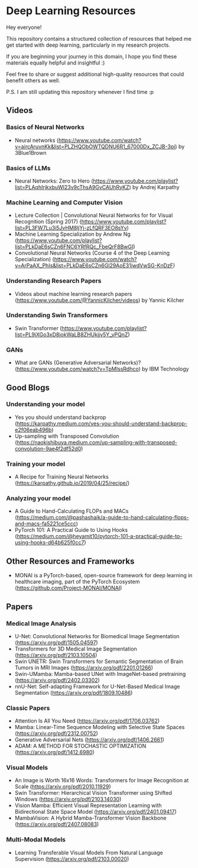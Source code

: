# Deep Learning Resources

Hey everyone!

This repository contains a structured collection of resources that helped me get started with deep learning, particularly in my research projects.

If you are beginning your journey in this domain, I hope you find these materials equally helpful and insightful :)

Feel free to share or suggest additional high-quality resources that could benefit others as well.

P.S. I am still updating this repository whenever I find time :p

## Videos

### Basics of Neural Networks
- Neural networks (https://www.youtube.com/watch?v=aircAruvnKk&list=PLZHQObOWTQDNU6R1_67000Dx_ZCJB-3pi) by 3Blue1Brown

### Basics of LLMs
- Neural Networks: Zero to Hero (https://www.youtube.com/playlist?list=PLAqhIrjkxbuWI23v9cThsA9GvCAUhRvKZ) by Andrej Karpathy

### Machine Learning and Computer Vision
- Lecture Collection | Convolutional Neural Networks for for Visual Recognition (Spring 2017) (https://www.youtube.com/playlist?list=PL3FW7Lu3i5JvHM8ljYj-zLfQRF3EO8sYv)
- Machine Learning Specialization by Andrew Ng (https://www.youtube.com/playlist?list=PLkDaE6sCZn6FNC6YRfRQc_FbeQrF8BwGI)
- Convolutional Neural Networks (Course 4 of the Deep Learning Specialization) (https://www.youtube.com/watch?v=ArPaAX_PhIs&list=PLkDaE6sCZn6Gl29AoE31iwdVwSG-KnDzF)

### Understanding Research Papers
- Videos about machine learning research papers (https://www.youtube.com/@YannicKilcher/videos) by Yannic Kilcher

### Understanding Swin Transformers 
- Swin Transformer (https://www.youtube.com/playlist?list=PL9iXGo3xD8jokWaLB8ZHUkjjv5Y_vPQnZ)

### GANs
- What are GANs (Generative Adversarial Networks)? (https://www.youtube.com/watch?v=TpMIssRdhco) by IBM Technology


## Good Blogs

### Understanding your model
- Yes you should understand backprop (https://karpathy.medium.com/yes-you-should-understand-backprop-e2f06eab496b)
- Up-sampling with Transposed Convolution (https://naokishibuya.medium.com/up-sampling-with-transposed-convolution-9ae4f2df52d0)

### Training your model
- A Recipe for Training Neural Networks (https://karpathy.github.io/2019/04/25/recipe/)

### Analyzing your model
- A Guide to Hand-Calculating FLOPs and MACs (https://medium.com/@pashashaik/a-guide-to-hand-calculating-flops-and-macs-fa5221ce5ccc)
- PyTorch 101: A Practical Guide to Using Hooks (https://medium.com/@heyamit10/pytorch-101-a-practical-guide-to-using-hooks-d64b625f0cc7)


## Other Resources and Frameworks
- MONAI is a PyTorch-based, open-source framework for deep learning in healthcare imaging, part of the PyTorch Ecosystem (https://github.com/Project-MONAI/MONAI)


## Papers

### Medical Image Analysis
- U-Net: Convolutional Networks for Biomedical Image Segmentation (https://arxiv.org/pdf/1505.04597)
- Transformers for 3D Medical Image Segmentation (https://arxiv.org/pdf/2103.10504)
- Swin UNETR: Swin Transformers for Semantic Segmentation of Brain Tumors in MRI Images (https://arxiv.org/pdf/2201.01266)
- Swin-UMamba: Mamba-based UNet with ImageNet-based pretraining (https://arxiv.org/pdf/2402.03302)
- nnU-Net: Self-adapting Framework for U-Net-Based Medical Image Segmentation (https://arxiv.org/pdf/1809.10486)


### Classic Papers
- Attention Is All You Need (https://arxiv.org/pdf/1706.03762)
- Mamba: Linear-Time Sequence Modeling with Selective State Spaces (https://arxiv.org/pdf/2312.00752)
- Generative Adversarial Nets (https://arxiv.org/pdf/1406.2661)
- ADAM: A METHOD FOR STOCHASTIC OPTIMIZATION (https://arxiv.org/pdf/1412.6980)


### Visual Models
- An Image is Worth 16x16 Words: Transformers for Image Recognition at Scale (https://arxiv.org/pdf/2010.11929)
- Swin Transformer: Hierarchical Vision Transformer using Shifted Windows (https://arxiv.org/pdf/2103.14030)
- Vision Mamba: Efficient Visual Representation Learning with Bidirectional State Space Model (https://arxiv.org/pdf/2401.09417)
- MambaVision: A Hybrid Mamba-Transformer Vision Backbone (https://arxiv.org/pdf/2407.08083)


### Multi-Modal Models
- Learning Transferable Visual Models From Natural Language Supervision (https://arxiv.org/pdf/2103.00020)